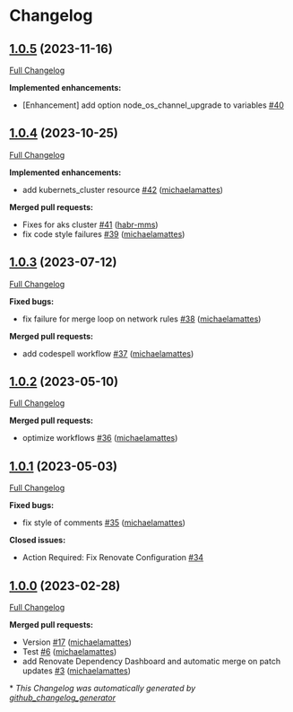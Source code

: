# Changelog

## [1.0.5](https://github.com/telekom-mms/terraform-azurerm-container/tree/1.0.5) (2023-11-16)

[Full Changelog](https://github.com/telekom-mms/terraform-azurerm-container/compare/1.0.4...1.0.5)

**Implemented enhancements:**

- \[Enhancement\] add option node\_os\_channel\_upgrade to variables [\#40](https://github.com/telekom-mms/terraform-azurerm-container/issues/40)

## [1.0.4](https://github.com/telekom-mms/terraform-azurerm-container/tree/1.0.4) (2023-10-25)

[Full Changelog](https://github.com/telekom-mms/terraform-azurerm-container/compare/1.0.3...1.0.4)

**Implemented enhancements:**

- add kubernets\_cluster resource [\#42](https://github.com/telekom-mms/terraform-azurerm-container/pull/42) ([michaelamattes](https://github.com/michaelamattes))

**Merged pull requests:**

- Fixes for aks cluster [\#41](https://github.com/telekom-mms/terraform-azurerm-container/pull/41) ([habr-mms](https://github.com/habr-mms))
- fix code style failures [\#39](https://github.com/telekom-mms/terraform-azurerm-container/pull/39) ([michaelamattes](https://github.com/michaelamattes))

## [1.0.3](https://github.com/telekom-mms/terraform-azurerm-container/tree/1.0.3) (2023-07-12)

[Full Changelog](https://github.com/telekom-mms/terraform-azurerm-container/compare/1.0.2...1.0.3)

**Fixed bugs:**

- fix failure for merge loop on network rules [\#38](https://github.com/telekom-mms/terraform-azurerm-container/pull/38) ([michaelamattes](https://github.com/michaelamattes))

**Merged pull requests:**

- add codespell workflow [\#37](https://github.com/telekom-mms/terraform-azurerm-container/pull/37) ([michaelamattes](https://github.com/michaelamattes))

## [1.0.2](https://github.com/telekom-mms/terraform-azurerm-container/tree/1.0.2) (2023-05-10)

[Full Changelog](https://github.com/telekom-mms/terraform-azurerm-container/compare/1.0.1...1.0.2)

**Merged pull requests:**

- optimize workflows [\#36](https://github.com/telekom-mms/terraform-azurerm-container/pull/36) ([michaelamattes](https://github.com/michaelamattes))

## [1.0.1](https://github.com/telekom-mms/terraform-azurerm-container/tree/1.0.1) (2023-05-03)

[Full Changelog](https://github.com/telekom-mms/terraform-azurerm-container/compare/1.0.0...1.0.1)

**Fixed bugs:**

- fix style of comments [\#35](https://github.com/telekom-mms/terraform-azurerm-container/pull/35) ([michaelamattes](https://github.com/michaelamattes))

**Closed issues:**

- Action Required: Fix Renovate Configuration [\#34](https://github.com/telekom-mms/terraform-azurerm-container/issues/34)

## [1.0.0](https://github.com/telekom-mms/terraform-azurerm-container/tree/1.0.0) (2023-02-28)

[Full Changelog](https://github.com/telekom-mms/terraform-azurerm-container/compare/84d737c3af7f58cd1db5fc76f3752ead69af7866...1.0.0)

**Merged pull requests:**

- Version [\#17](https://github.com/telekom-mms/terraform-azurerm-container/pull/17) ([michaelamattes](https://github.com/michaelamattes))
- Test [\#6](https://github.com/telekom-mms/terraform-azurerm-container/pull/6) ([michaelamattes](https://github.com/michaelamattes))
- add Renovate Dependency Dashboard and automatic merge on patch updates [\#3](https://github.com/telekom-mms/terraform-azurerm-container/pull/3) ([michaelamattes](https://github.com/michaelamattes))



\* *This Changelog was automatically generated by [github_changelog_generator](https://github.com/github-changelog-generator/github-changelog-generator)*
